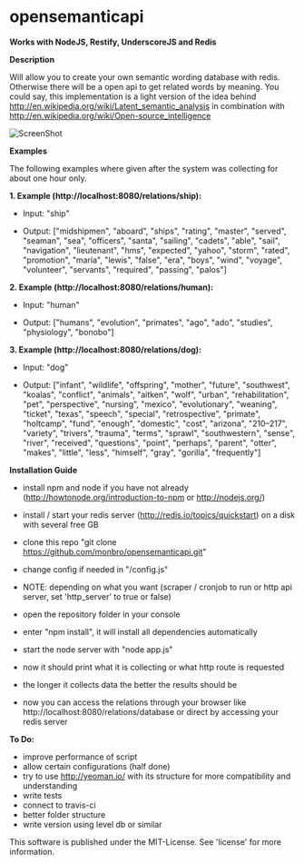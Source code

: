 opensemanticapi
===============

**Works with NodeJS, Restify, UnderscoreJS and Redis**

**Description**

Will allow you to create your own semantic wording database with redis. Otherwise there will be a open api to get related words by meaning. You could say, this implementation is a light version of the idea behind http://en.wikipedia.org/wiki/Latent_semantic_analysis in combination with http://en.wikipedia.org/wiki/Open-source_intelligence

![ScreenShot](https://raw.github.com/monbro/opensemanticapi/master/infographic.png)

**Examples**

The following examples where given after the system was collecting for about one hour only.

**1. Example (http://localhost:8080/relations/ship):**

* Input: "ship"

* Output: ["midshipmen", "aboard", "ships", "rating", "master", "served", "seaman", "sea", "officers", "santa", "sailing", "cadets", "able", "sail", "navigation", "lieutenant", "hms", "expected", "yahoo", "storm", "rated", "promotion", "maría", "lewis", "false", "era", "boys", "wind", "voyage", "volunteer", "servants", "required", "passing", "palos"]

**2. Example (http://localhost:8080/relations/human):**

* Input: "human"

* Output: ["humans", "evolution", "primates", "ago", "ado", "studies", "physiology", "bonobo"]

**3. Example (http://localhost:8080/relations/dog):**

* Input: "dog"

* Output: ["infant", "wildlife", "offspring", "mother", "future", "southwest", "koalas", "conflict", "animals", "aitken", "wolf", "urban", "rehabilitation", "pet", "perspective", "nursing", "mexico", "evolutionary", "weaning", "ticket", "texas", "speech", "special", "retrospective", "primate", "holtcamp", "fund", "enough", "domestic", "cost", "arizona", "210–217", "variety", "trivers", "trauma", "terms", "sprawl", "southwestern", "sense", "river", "received", "questions", "point", "perhaps", "parent", "otter", "makes", "little", "less", "himself", "gray", "gorilla", "frequently"]

**Installation Guide**

* install npm and node if you have not already (http://howtonode.org/introduction-to-npm or http://nodejs.org/)
* install / start your redis server (http://redis.io/topics/quickstart) on a disk with several free GB

* clone this repo "git clone https://github.com/monbro/opensemanticapi.git"
* change config if needed in "/config.js"
* NOTE: depending on what you want (scraper / cronjob to run or http api server, set 'http_server' to true or false)
* open the repository folder in your console
* enter "npm install", it will install all dependencies automatically
* start the node server with "node app.js"
* now it should print what it is collecting or what http route is requested
* the longer it collects data the better the results should be
* now you can access the relations through your browser like http://localhost:8080/relations/database or direct by accessing your redis server

**To Do:**

* improve performance of script
* allow certain configurations (half done)
* try to use http://yeoman.io/ with its structure for more compatibility and understanding
* write tests
* connect to travis-ci
* better folder structure
* write version using level db or similar

This software is published under the MIT-License. See 'license' for more information.

